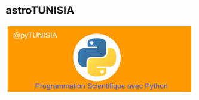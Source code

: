 <!--
author: (c) riadh BEN NESSIB
email: riadhbennessib@gmail.com
version: 0.1.0
language: fr
logo: ./images/pyTUNISIA.png
comment: astroTUNISIA: Astronomie pour tous.
mode: Textbook
-->

# astroTUNISIA

![Image astroTUNISIA.png](./images/pyTUNISIA.png)
